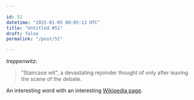 ```yaml
---

id: 51
datetime: "2015-01-05 00:05:13 UTC"
title: "Untitled #51"
draft: false
permalink: "/post/51"

---
```


_treppenwitz_:

> "Staircase wit", a devastating rejoinder thought of only after leaving the scene of the debate.

An interesting word with an interesting [Wikipedia page](https://en.wikipedia.org/wiki/L%27esprit_de_l%27escalier).
